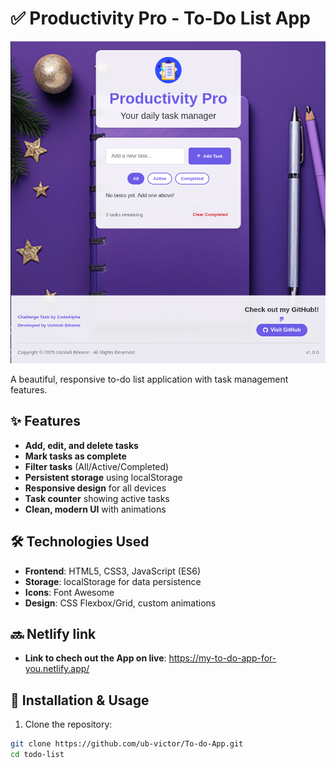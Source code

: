 # ✅ Productivity Pro - To-Do List App

![To-Do List Screenshot](images/todo.png)

A beautiful, responsive to-do list application with task management features.

## ✨ Features

- **Add, edit, and delete tasks**
- **Mark tasks as complete**
- **Filter tasks** (All/Active/Completed)
- **Persistent storage** using localStorage
- **Responsive design** for all devices
- **Task counter** showing active tasks
- **Clean, modern UI** with animations

## 🛠️ Technologies Used

- **Frontend**: HTML5, CSS3, JavaScript (ES6)
- **Storage**: localStorage for data persistence
- **Icons**: Font Awesome
- **Design**: CSS Flexbox/Grid, custom animations

##  🔜 Netlify link

- **Link to chech out the App on live**: https://my-to-do-app-for-you.netlify.app/

## 🚀 Installation & Usage

1. Clone the repository:
```bash
git clone https://github.com/ub-victor/To-do-App.git
cd todo-list